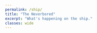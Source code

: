 ```yaml
---
permalink: /ship/
title: "The Neverbored"
excerpt: "What's happening on the ship."
classes: wide
---
```

